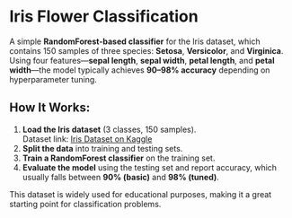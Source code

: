 # Iris Flower Classification

A simple **RandomForest-based classifier** for the Iris dataset, which contains 150 samples of three species: **Setosa**, **Versicolor**, and **Virginica**. Using four features—**sepal length**, **sepal width**, **petal length**, and **petal width**—the model typically achieves **90–98% accuracy** depending on hyperparameter tuning.

## How It Works:
1. **Load the Iris dataset** (3 classes, 150 samples).  
   Dataset link: [Iris Dataset on Kaggle](https://www.kaggle.com/datasets/uciml/iris)
2. **Split the data** into training and testing sets.
3. **Train a RandomForest classifier** on the training set.
4. **Evaluate the model** using the testing set and report accuracy, which usually falls between **90% (basic)** and **98% (tuned)**.

This dataset is widely used for educational purposes, making it a great starting point for classification problems.
